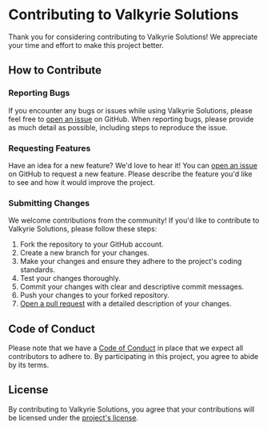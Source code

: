 # Contributing to Valkyrie Solutions

Thank you for considering contributing to Valkyrie Solutions! We appreciate your time and effort to make this project better.

## How to Contribute

### **Reporting Bugs**

If you encounter any bugs or issues while using Valkyrie Solutions, please feel free to [open an issue](https://github.com/AuroraCrimsonRose/Valkyrie-Solutions/issues) on GitHub. When reporting bugs, please provide as much detail as possible, including steps to reproduce the issue.

### **Requesting Features**

Have an idea for a new feature? We'd love to hear it! You can [open an issue](https://github.com/AuroraCrimsonRose/Valkyrie-Solutions/issues) on GitHub to request a new feature. Please describe the feature you'd like to see and how it would improve the project.

### **Submitting Changes**

We welcome contributions from the community! If you'd like to contribute to Valkyrie Solutions, please follow these steps:

1. Fork the repository to your GitHub account.
2. Create a new branch for your changes.
3. Make your changes and ensure they adhere to the project's coding standards.
4. Test your changes thoroughly.
5. Commit your changes with clear and descriptive commit messages.
6. Push your changes to your forked repository.
7. [Open a pull request](https://github.com/AuroraCrimsonRose/Valkyrie-Solutions/pulls) with a detailed description of your changes.

## Code of Conduct

Please note that we have a [Code of Conduct](CODE_OF_CONDUCT.md) in place that we expect all contributors to adhere to. By participating in this project, you agree to abide by its terms.

## License

By contributing to Valkyrie Solutions, you agree that your contributions will be licensed under the [project's license](LICENCE.md).
